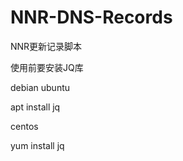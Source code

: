 # NNR-DNS-Records
NNR更新记录脚本


使用前要安装JQ库



debian ubuntu


apt install jq



centos


yum install jq
